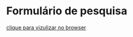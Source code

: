 # Formulário de pesquisa
 [clique para vizulizar no browser](https://ziery-dev.github.io/Formulario-de-pesquisa/)
